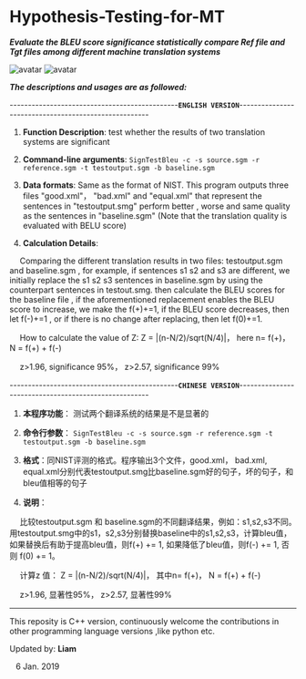 # Hypothesis-Testing-for-MT
  

***Evaluate the BLEU score significance statistically compare Ref file and Tgt files among different machine translation systems***
  
  

![avatar](https://github.com/alphadl/Hypothesis-Testing-for-MT/blob/master/img/Hypothesis-Testing-p1.jpg)
![avatar](https://github.com/alphadl/Hypothesis-Testing-for-MT/blob/master/img/Hypothesis-Testing-p2.jpg)
  
  
  
***The descriptions and usages are as followed:***
  
  
----------------------------------------------**`ENGLISH VERSION`**-----------------------------------------------------
  

1. **Function Description**: test whether the results of two translation systems are significant
  
  

2. **Command-line arguments**: ```SignTestBleu -c -s source.sgm -r reference.sgm -t testoutput.sgm -b baseline.sgm```
  
  

3. **Data formats**: Same as the format of NIST. This program outputs three files "good.xml"， "bad.xml" and "equal.xml" that represent the sentences in "testoutput.smg" perform better , worse and same quality as the sentences in "baseline.sgm" (Note that the translation quality is evaluated with BELU score)
  
  

4. **Calculation Details**:
      
  

  &ensp;&ensp; Comparing the different translation results in two files: testoutput.sgm and baseline.sgm , for example, if sentences s1 s2 and s3 are different, we initially replace the s1 s2 s3 sentences in baseline.sgm by using the counterpart sentences in testout.smg. then calculate the BLEU scores for the baseline file , if the aforementioned replacement enables the BLEU score to increase, we make the f(+)+=1, if the BLEU score decreases, then let f(-)+=1 , or if there is no change after replacing, then let f(0)+=1.
      
  

  &ensp;&ensp; How to calculate the value of Z: Z = |(n-N/2)/sqrt(N/4)|， here n= f(+)， N = f(+) + f(-)
      
  

  &ensp;&ensp; z>1.96, significance 95%， z>2.57, significance 99%

  
  
  
    
    
----------------------------------------------**`CHINESE VERSION`**-----------------------------------------------------
  
  

1. **本程序功能**： 测试两个翻译系统的结果是不是显著的
  
  

2. **命令行参数**： ```SignTestBleu -c -s source.sgm -r reference.sgm -t testoutput.sgm -b baseline.sgm```
  
  

3. **格式**：同NIST评测的格式。程序输出3个文件，good.xml， bad.xml, equal.xml分别代表testoutput.smg比baseline.sgm好的句子，坏的句子，和bleu值相等的句子
  
  

4. **说明**：  
  

  &ensp;&ensp; 比较testoutput.sgm 和 baseline.sgm的不同翻译结果，例如：s1,s2,s3不同。用testoutput.smg中的s1，s2,s3分别替换baseline中的s1,s2,s3，计算bleu值，如果替换后有助于提高bleu值，则f(+) += 1, 如果降低了bleu值，则f(-) += 1, 否则 f(0) += 1。
   
  

  &ensp;&ensp; 计算z 值： Z = |(n-N/2)/sqrt(N/4)|， 其中n= f(+)， N = f(+) + f(-)
  
  

  &ensp;&ensp; z>1.96, 显著性95%， z>2.57, 显著性99%

---
  
  This reposity is C++ version, continuously welcome the contributions in other programming language versions ,like python etc.
  
  Updated by: **Liam**
  
  &ensp; 6 Jan. 2019
